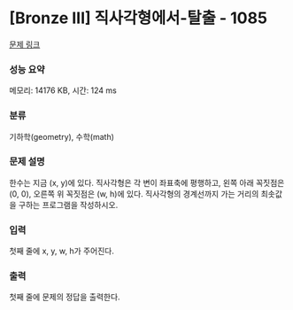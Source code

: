 # [Bronze III] 직사각형에서-탈출 - 1085 

[문제 링크](https://www.acmicpc.net/problem/1085) 

### 성능 요약

메모리: 14176 KB, 시간: 124 ms

### 분류

기하학(geometry), 수학(math)

### 문제 설명

한수는 지금 (x, y)에 있다. 직사각형은 각 변이 좌표축에 평행하고, 왼쪽 아래 꼭짓점은 (0, 0), 오른쪽 위 꼭짓점은 (w, h)에 있다. 직사각형의 경계선까지 가는 거리의 최솟값을 구하는 프로그램을 작성하시오.
### 입력 

 첫째 줄에 x, y, w, h가 주어진다.
### 출력 

 첫째 줄에 문제의 정답을 출력한다.


